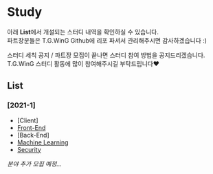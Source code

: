 # Study
아래 **List**에서 개설되는 스터디 내역을 확인하실 수 있습니다.  
파트장분들은 T.G.WinG Github에 리포 파셔서 관리해주시면 감사하겠습니다 :)  

스터디 세칙 공지 / 파트장 모집이 끝나면 스터디 참여 방법을 공지드리겠습니다.  
T.G.WinG 스터디 활동에 많이 참여해주시길 부탁드립니다❤️  

## List
### [2021-1]
- [Client] <!-- 추가 예정 -->
- [Front-End](https://github.com/TG-WinG/frontend)  
- [Back-End] <!-- 추가 예정-->
- [Machine Learning](https://github.com/TG-WinG/MachineLearning)  
- [Security](https://github.com/TG-WinG/seKHUrity)  

*분야 추가 모집 예정...*
